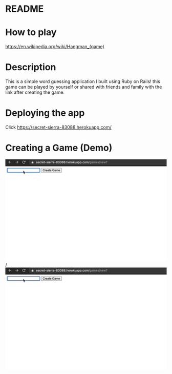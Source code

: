 # README

# How to play

https://en.wikipedia.org/wiki/Hangman_(game)

# Description 

This is a simple word guessing application I built using Ruby on Rails! this game can be played by yourself or shared with friends and family with the link after creating the game.

# Deploying the app
Click 
https://secret-sierra-83088.herokuapp.com/


# Creating a Game (Demo)

  ![App Demo](videos/hangman_app.gif) / ![](videos/hangman_app.gif)


